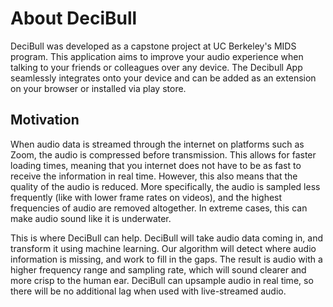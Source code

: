 # About DeciBull

DeciBull was developed as a capstone project at UC Berkeley's MIDS program. This application aims to improve your audio experience when talking to your friends or colleagues over any device. The Decibull App seamlessly integrates onto your device and can be added as an extension on your browser or installed via play store.

## Motivation
When audio data is streamed through the internet on platforms such as Zoom, the audio is compressed before transmission. This allows for faster loading times, meaning that you internet does not have to be as fast to receive the information in real time. However, this also means that the quality of the audio is reduced. More specifically, the audio is sampled less frequently (like with lower frame rates on videos), and the highest frequencies of audio are removed altogether. In extreme cases, this can make audio sound like it is underwater. 

This is where DeciBull can help. DeciBull will take audio data coming in, and transform it using machine learning. Our algorithm will detect where audio information is missing, and work to fill in the gaps. The result is audio with a higher frequency range and sampling rate, which will sound clearer and more crisp to the human ear. DeciBull can upsample audio in real time, so there will be no additional lag when used with live-streamed audio. 

